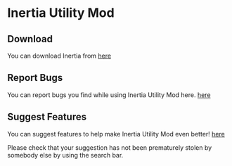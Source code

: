 # Inertia Utility Mod

## Download
You can download Inertia from [here](https://inertiaclient.com/)

## Report Bugs
You can report bugs you find while using Inertia Utility Mod here. [here](https://github.com/THEREALWWEFAN231/Inertia/issues)

## Suggest Features
You can suggest features to help make Inertia Utility Mod even better! [here](https://github.com/THEREALWWEFAN231/Inertia/issues)

Please check that your suggestion has not been prematurely stolen by somebody else by using the search bar. 
